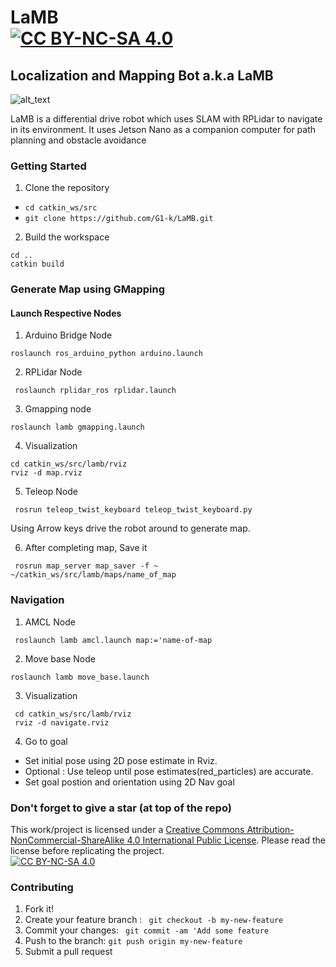 [//]: # (Image Reference)

[image1]: ./images/1.jpg


# LaMB <br> [![CC BY-NC-SA 4.0][cc-by-nc-sa-shield]][cc-by-nc-sa]

## Localization and Mapping Bot a.k.a LaMB

![alt_text][image1]

LaMB is a differential drive robot which uses SLAM with RPLidar to navigate in its environment. It uses Jetson Nano as a companion computer for path planning and obstacle avoidance

### Getting Started

1. Clone the repository

- `cd catkin_ws/src`
- `git clone https://github.com/G1-k/LaMB.git`

2. Build the workspace
```
cd ..
catkin build
```
### Generate Map using GMapping

#### Launch Respective Nodes

1. Arduino Bridge Node
```
roslaunch ros_arduino_python arduino.launch
```

2. RPLidar Node
```
 roslaunch rplidar_ros rplidar.launch
 ```

3. Gmapping node
``` 
roslaunch lamb gmapping.launch
```

4. Visualization
```
cd catkin_ws/src/lamb/rviz 
rviz -d map.rviz
```
5. Teleop Node
```
 rosrun teleop_twist_keyboard teleop_twist_keyboard.py 
```
Using Arrow keys drive the robot around to generate map.

6. After completing map, Save it 
```
 rosrun map_server map_saver -f ~ ~/catkin_ws/src/lamb/maps/name_of_map
```


### Navigation

1. AMCL Node
```
 roslaunch lamb amcl.launch map:='name-of-map
```

2. Move base Node
```
roslaunch lamb move_base.launch
```

3. Visualization
```
 cd catkin_ws/src/lamb/rviz
 rviz -d navigate.rviz
```
4. Go to goal
* Set initial pose using 2D pose estimate in Rviz.
* Optional : Use teleop until pose estimates(red_particles) are accurate.
* Set goal postion and orientation using 2D Nav goal 

### Don't forget to give a star (at top of the repo) 

[cc-by-nc-sa]: http://creativecommons.org/licenses/by-nc-sa/4.0/
[cc-by-nc-sa-image]: https://licensebuttons.net/l/by-nc-sa/4.0/88x31.png
[cc-by-nc-sa-shield]: https://img.shields.io/badge/License-CC%20BY--NC--SA%204.0-lightgrey.svg
This work/project is licensed under a [Creative Commons Attribution-NonCommercial-ShareAlike 4.0 International Public License][cc-by-nc-sa]. Please read the license before replicating the project.<br>
[![CC BY-NC-SA 4.0][cc-by-nc-sa-image]][cc-by-nc-sa]

### Contributing 

1. Fork it!
2. Create your feature branch : ` git checkout -b my-new-feature`
3. Commit your changes: ` git commit -am 'Add some feature`
4. Push to the branch: `git push origin my-new-feature`
5. Submit a pull request